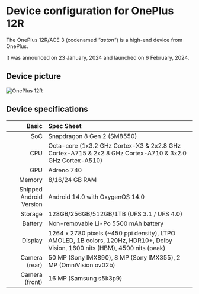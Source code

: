 Device configuration for OnePlus 12R
=========================================

The OnePlus 12R/ACE 3 (codenamed _"aston"_) is a high-end device from OnePlus.

It was announced on 23 January, 2024 and launched on 6 February, 2024.

## Device picture

![OnePlus 12R](https://oasis.opstatics.com/content/dam/oasis/page/2024/global/product/aston/aston_gray.png "OnePlus 12R")

## Device specifications

Basic   | Spec Sheet
-------:|:-------------------------
SoC     | Snapdragon 8 Gen 2 (SM8550)
CPU     | Octa-core (1x3.2 GHz Cortex-X3 & 2x2.8 GHz Cortex-A715 & 2x2.8 GHz Cortex-A710 & 3x2.0 GHz Cortex-A510)
GPU     | Adreno 740
Memory  | 8/16/24 GB RAM
Shipped Android Version | Android 14.0 with OxygenOS 14.0
Storage | 128GB/256GB/512GB/1TB (UFS 3.1 / UFS 4.0)
Battery | Non-removable Li-Po 5500 mAh battery
Display | 1264 x 2780 pixels (~450 ppi density), LTPO AMOLED, 1B colors, 120Hz, HDR10+, Dolby Vision, 1600 nits (HBM), 4500 nits (peak)
Camera (rear) | 50 MP (Sony IMX890), 8 MP (Sony IMX355), 2 MP (OmniVision ov02b)
Camera (front) | 16 MP (Samsung s5k3p9)
